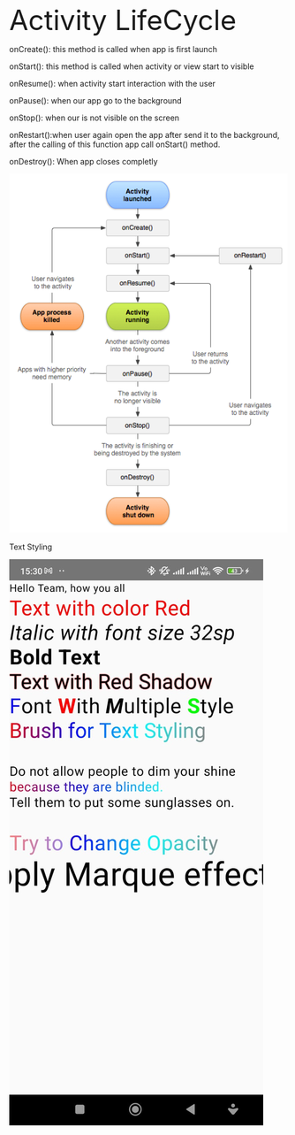 <span style="font-size: 50px;">Activity LifeCycle</span>


onCreate(): this method is called when app is first launch

onStart(): this method is called when activity or view start to visible

onResume(): when activity start interaction with the user

onPause(): when our app go to the background

onStop(): when our is not visible on the screen

onRestart():when user again open the app after send it to the background, after the calling of this function app call 
            onStart() method.
            
onDestroy(): When app closes completly


![Activity LifeCycle](https://github.com/akmaurya7/Text_compose_and_lifecycle/blob/master/ScreenShot/Android-Activity-Lifecycle.png)



Text Styling

![Text_Styling_ScreenShot](https://github.com/akmaurya7/Text_compose_and_lifecycle/blob/master/ScreenShot/TextStyling.jpg)
